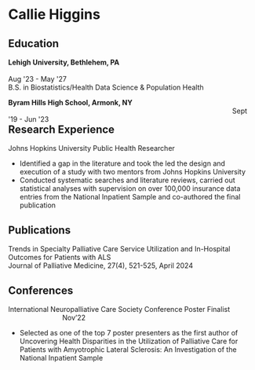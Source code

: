 # Callie Higgins

## Education
<p>
    <strong>Lehigh University, Bethlehem, PA</strong> 
    <span style="float: right;">&nbsp;&nbsp;&nbsp;&nbsp;&nbsp;&nbsp;&nbsp;&nbsp;&nbsp;&nbsp;&nbsp;&nbsp;&nbsp;&nbsp;&nbsp;&nbsp;&nbsp;&nbsp;&nbsp;&nbsp;&nbsp;&nbsp;&nbsp;&nbsp;&nbsp;&nbsp;&nbsp;&nbsp;&nbsp;&nbsp;&nbsp;&nbsp;&nbsp;&nbsp;&nbsp;&nbsp;&nbsp;&nbsp;&nbsp;&nbsp;&nbsp;&nbsp;&nbsp;&nbsp;&nbsp;&nbsp;&nbsp;&nbsp;&nbsp;&nbsp;&nbsp;&nbsp;&nbsp;&nbsp;&nbsp;&nbsp;&nbsp;&nbsp;&nbsp;&nbsp;&nbsp;&nbsp;&nbsp;&nbsp;&nbsp;&nbsp;&nbsp;&nbsp;&nbsp;&nbsp;&nbsp;&nbsp;&nbsp;&nbsp;&nbsp;&nbsp;&nbsp;&nbsp;&nbsp;&nbsp;&nbsp;&nbsp;&nbsp;&nbsp;&nbsp;&nbsp;&nbsp;&nbsp;&nbsp;&nbsp;&nbsp;&nbsp;&nbsp;&nbsp;&nbsp;&nbsp;&nbsp;&nbsp;&nbsp;&nbsp;&nbsp;&nbsp;&nbsp;&nbsp;&nbsp;&nbsp;&nbsp;&nbsp;&nbsp;&nbsp;&nbsp;&nbsp;&nbsp;&nbsp;&nbsp;&nbsp;&nbsp;&nbsp;&nbsp;&nbsp;&nbsp; Aug '23 - May '27</span> <br>
    B.S. in Biostatistics/Health Data Science & Population Health
</p>

<p>
    <strong>Byram Hills High School, Armonk, NY</strong> 
    <span style="float: right;">&nbsp;&nbsp;&nbsp;&nbsp;&nbsp;&nbsp;&nbsp;&nbsp;&nbsp;&nbsp;&nbsp;&nbsp;&nbsp;&nbsp;&nbsp;&nbsp;&nbsp;&nbsp;&nbsp;&nbsp;&nbsp;&nbsp;&nbsp;&nbsp;&nbsp;&nbsp;&nbsp;&nbsp;&nbsp;&nbsp;&nbsp;&nbsp;&nbsp;&nbsp;&nbsp;&nbsp;&nbsp;&nbsp;&nbsp;&nbsp;&nbsp;&nbsp;&nbsp;&nbsp;&nbsp;&nbsp;&nbsp;&nbsp;&nbsp;&nbsp;&nbsp;&nbsp;&nbsp;&nbsp;&nbsp;&nbsp;&nbsp;&nbsp;&nbsp;&nbsp;&nbsp;&nbsp;&nbsp;&nbsp;&nbsp;&nbsp;&nbsp;&nbsp;&nbsp;&nbsp;&nbsp;&nbsp;&nbsp;&nbsp;&nbsp;&nbsp;&nbsp;&nbsp;&nbsp;&nbsp;&nbsp;&nbsp;&nbsp;&nbsp;&nbsp;&nbsp;&nbsp;&nbsp;&nbsp;&nbsp;&nbsp;&nbsp;&nbsp;&nbsp;&nbsp;&nbsp;&nbsp;&nbsp;&nbsp;&nbsp;&nbsp;&nbsp;&nbsp;&nbsp;&nbsp;&nbsp;&nbsp;&nbsp;&nbsp;&nbsp;&nbsp;&nbsp;&nbsp;&nbsp;&nbsp;&nbsp;Sept '19 - Jun '23</span> <br>
</p>

## Research Experience

Johns Hopkins University Public Health Researcher
- Identified a gap in the literature and took the led the design and execution of a study with two mentors from Johns Hopkins University
- Conducted systematic searches and literature reviews, carried out statistical analyses with supervision on over 100,000 insurance data entries from the National Inpatient Sample and co-authored the final publication

## Publications
Trends in Specialty Palliative Care Service Utilization and In-Hospital Outcomes for Patients with ALS\
Journal of Palliative Medicine, 27(4), 521-525, April 2024
## Conferences 
International Neuropalliative Care Society Conference Poster Finalist &nbsp;&nbsp;&nbsp;&nbsp;&nbsp;&nbsp;&nbsp;&nbsp;&nbsp;&nbsp;&nbsp;&nbsp;&nbsp;&nbsp;&nbsp;&nbsp;&nbsp;&nbsp;&nbsp;&nbsp;&nbsp;&nbsp;&nbsp;&nbsp;&nbsp;&nbsp;&nbsp; Nov’22
- Selected as one of the top 7 poster presenters as the first author of Uncovering Health Disparities in the Utilization of Palliative Care for Patients with Amyotrophic Lateral Sclerosis: An Investigation of the National Inpatient Sample

